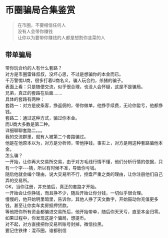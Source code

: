 # 币圈骗局合集鉴赏
> 在币圈，不要相信任何人  
> 没有人会带你赚钱  
> 让你以为要带你赚钱的人都是想割你韭菜的人  
> 
## 带单骗局
带你玩合约的人有什么套路？   
对方是币圈雷锋叔叔，没坏心思，不过是想骗你的本金而已。  
千万警惕U商，很多打着U商名义，骗人玩合约，杀猪的骗子。  
表面上看：只是随便交流，似乎很合理，也没人会怀疑，这是不是骗局。  
兄弟，真正的套路在后面.......  
具体的套路有两种：  
套路一：对方是皮条客，挣返佣的，带你做单，他挣手续费，无论你盈亏，他都挣钱。  
套路二：通过这种方式，骗过你本金。  
而U商大多数是第二种。  
详细聊聊套路二。。。  
我的交流群里，就有人被第二个套路骗过。  
他是在他原本以为，对方是分析师，带他挣钱，事实上，对方是用这种套路骗他本金。  
怎么骗？  
一开始，让你再大交易所交易，由于对方毛线行情不懂，他们分析行情的依据，只有一个字---猜，所以有时候不准，导致你亏钱。  
随后他就会编个理由，说大交易所不行，控盘严重之类的理由，让你注册他们自己弄的交易所。  
OK，当你注册，并充值后，真正的套路才开始。  
一开始会让你挣钱，而且挣不少，随后开始让你分钱，一切似乎很合理。  
慢慢的，他开始明里暗里，告诉你，其他人挣了天文数字，开始鼓动你充值更多钱，甚至让你卖车卖房抵押贷款。  
等他把你所有资金都骗进交易所后，他开始带单，随后你天天亏，直至本金归零。  
如果过程中，你发现这是个骗局，想提币。  
对不起，对方直接把你交易所账号封掉，微信拉黑。  
要记住铁律：混币圈，谁都别信  